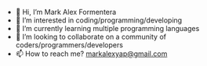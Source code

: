 - 👋 Hi, I’m Mark Alex Formentera
- 👀 I’m interested in coding/programming/developing
- 🌱 I’m currently learning multiple programming languages
- 💞️ I’m looking to collaborate on a community of coders/programmers/developers
- 📫 How to reach me? markalexyap@gmail.com

<!---
GitMafy/GitMafy is a ✨ special ✨ repository because its `README.md` (this file) appears on your GitHub profile.
You can click the Preview link to take a look at your changes.
--->
